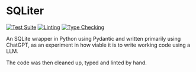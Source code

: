 # SQLiter

<!-- ![PyPI - Version](https://img.shields.io/pypi/v/sqliter-py) -->
[![Test Suite](https://github.com/seapagan/sqliter-py/actions/workflows/testing.yml/badge.svg)](https://github.com/seapagan/sqliter-py/actions/workflows/testing.yml)
[![Linting](https://github.com/seapagan/sqliter-py/actions/workflows/linting.yml/badge.svg)](https://github.com/seapagan/sqliter-py/actions/workflows/linting.yml)
[![Type Checking](https://github.com/seapagan/sqliter-py/actions/workflows/mypy.yml/badge.svg)](https://github.com/seapagan/sqliter-py/actions/workflows/mypy.yml)
<!-- ![PyPI - Python Version](https://img.shields.io/pypi/pyversions/sqliter-py) -->

An SQLite wrapper in Python using Pydantic and written primarily using ChatGPT,
as an experiment in how viable it is to write working code using a LLM.

The code was then cleaned up, typed and linted by hand.
